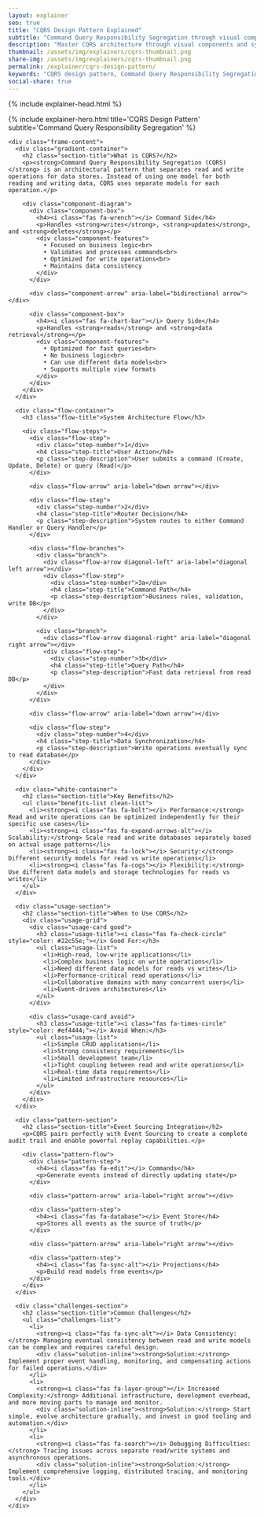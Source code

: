 ```yaml
---
layout: explainer
seo: true
title: "CQRS Design Pattern Explained"
subtitle: "Command Query Responsibility Segregation through visual components"
description: "Master CQRS architecture through visual components and system diagrams. Learn when and how to implement Command Query Responsibility Segregation without heavy code examples."
thumbnail: /assets/img/explainers/cqrs-thumbnail.png
share-img: /assets/img/explainers/cqrs-thumbnail.png  
permalink: /explainer/cqrs-design-pattern/
keywords: "CQRS design pattern, Command Query Responsibility Segregation, software architecture, system design, microservices, scalable applications, architectural patterns"
social-share: true
---
```


{% include explainer-head.html %}

<style>

/* Component Architecture */
.architecture-container {
  margin: 40px 0;
  padding: 30px;
  background: #F8FAFC;
  border-radius: 16px;
  border: 2px solid #E2E8F0;
}

.component-diagram {
  display: flex;
  align-items: center;
  justify-content: center;
  gap: 30px;
  margin: 30px 0;
}

.component-box {
  flex: 1;
  padding: 25px;
  background: linear-gradient(135deg, #3b82f6 0%, #1d4ed8 100%);
  color: white;
  border-radius: 16px;
  text-align: center;
  box-shadow: 0 8px 25px rgba(59, 130, 246, 0.3);
  transition: transform 0.3s ease;
}

.component-box:hover {
  transform: translateY(-8px);
}

.component-box h4 {
  margin: 0 0 15px 0;
  font-size: 1.4rem;
  font-weight: 700;
}

.component-features {
  font-size: 0.95rem;
  text-align: left;
  line-height: 1.8;
  background: rgba(255, 255, 255, 0.1);
  padding: 15px;
  border-radius: 8px;
  backdrop-filter: blur(5px);
}

.component-arrow {
  position: relative;
  width: 60px;
  height: 8px;
  background: #3b82f6;
  border-radius: 4px;
}

.component-arrow::before {
  content: '';
  position: absolute;
  right: -8px;
  top: 50%;
  transform: translateY(-50%);
  width: 0;
  height: 0;
  border-left: 12px solid #3b82f6;
  border-top: 8px solid transparent;
  border-bottom: 8px solid transparent;
}

.component-arrow::after {
  content: '';
  position: absolute;
  left: -8px;
  top: 50%;
  transform: translateY(-50%);
  width: 0;
  height: 0;
  border-right: 12px solid #3b82f6;
  border-top: 8px solid transparent;
  border-bottom: 8px solid transparent;
}

/* Architecture Flow */
.flow-container {
  margin: 50px 0;
  padding: 40px;
  background: linear-gradient(135deg, #F8FAFC 0%, #F1F5F9 100%);
  border-radius: 16px;
  border: 2px solid #CBD5E1;
}

.flow-title {
  text-align: center;
  color: #334155;
  font-size: 1.8rem;
  margin-bottom: 30px;
  font-weight: 700;
}

.flow-steps {
  display: flex;
  flex-direction: column;
  align-items: center;
  gap: 20px;
}

.flow-step {
  background: white;
  border: 3px solid #CBD5E1;
  border-radius: 16px;
  padding: 25px;
  text-align: center;
  min-width: 300px;
  box-shadow: 0 6px 20px rgba(148, 163, 184, 0.15);
  transition: all 0.3s ease;
}

.flow-step:hover {
  transform: scale(1.05);
  box-shadow: 0 10px 30px rgba(148, 163, 184, 0.25);
}

.step-number {
  background: linear-gradient(135deg, #3b82f6, #1d4ed8);
  color: white;
  width: 40px;
  height: 40px;
  border-radius: 50%;
  display: flex;
  align-items: center;
  justify-content: center;
  margin: 0 auto 15px auto;
  font-weight: bold;
  font-size: 1.2rem;
}

.step-title {
  color: #334155;
  font-size: 1.2rem;
  font-weight: 700;
  margin: 0 0 10px 0;
}

.step-description {
  color: #374151;
  margin: 0;
  line-height: 1.6;
}

.flow-arrow {
  position: relative;
  width: 8px;
  height: 40px;
  background: #3b82f6;
  border-radius: 4px;
}

.flow-arrow::after {
  content: '';
  position: absolute;
  bottom: -8px;
  left: 50%;
  transform: translateX(-50%);
  width: 0;
  height: 0;
  border-top: 12px solid #3b82f6;
  border-left: 8px solid transparent;
  border-right: 8px solid transparent;
}

.flow-arrow.diagonal-left {
  transform: rotate(-45deg);
}

.flow-arrow.diagonal-right {
  transform: rotate(45deg);
}

.flow-branches {
  display: flex;
  gap: 50px;
  width: 100%;
  justify-content: center;
  align-items: flex-start;
  position: relative;
}



.branch {
  display: flex;
  flex-direction: column;
  align-items: center;
  gap: 15px;
  position: relative;
}

.branch::after {
  content: '';
  position: absolute;
  top: 0;
  left: 50%;
  transform: translateX(-50%);
  width: 2px;
  height: 60px;
  background: #3b82f6;
  z-index: -1;
}

/* Benefits Grid */

.section-title {
  color: #334155;
  font-size: 2rem;
  font-weight: 700;
  text-align: center;
  margin: 0 0 40px 0;
  padding-bottom: 15px;
}

.benefits-list {
  list-style: none;
  padding: 0;
  margin: 0;
}

.benefits-list li {
  background: linear-gradient(135deg, #F8FAFC 0%, #F1F5F9 100%);
  border: 2px solid #CBD5E1;
  border-radius: 12px;
  padding: 20px;
  margin-bottom: 15px;
  font-size: 1.1rem;
  line-height: 1.6;
  color: #374151;
  transition: all 0.3s ease;
  box-shadow: 0 4px 15px rgba(148, 163, 184, 0.1);
}

.benefits-list li:hover {
  transform: translateY(-3px);
  box-shadow: 0 8px 25px rgba(148, 163, 184, 0.2);
}

.benefits-list li strong {
  color: #334155;
}

/* When to Use Section */
.usage-section {
  margin: 50px 0;
  padding: 40px;
  background: #F8FAFC;
  border-radius: 16px;
  border: 2px solid #E2E8F0;
}

.usage-grid {
  display: grid;
  grid-template-columns: 1fr 1fr;
  gap: 30px;
}

.usage-card {
  padding: 30px;
  border-radius: 16px;
  border: 3px solid;
  background: white;
}

.usage-card.good {
  border-color: #3b82f6;
  background: linear-gradient(135deg, #dbeafe 0%, #bfdbfe 100%);
}

.usage-card.avoid {
  border-color: #f59e0b;
  background: linear-gradient(135deg, #fef3c7 0%, #fde68a 100%);
}

.usage-title {
  font-size: 1.4rem;
  font-weight: 700;
  margin: 0 0 20px 0;
}

.usage-card.good .usage-title {
  color: #334155;
}

.usage-card.avoid .usage-title {
  color: #475569;
}

.usage-list {
  margin: 0;
  padding-left: 20px;
}

.usage-list li {
  margin-bottom: 10px;
  line-height: 1.6;
}

/* Implementation Pattern */
.pattern-section {
  margin: 50px 0;
  padding: 40px;
  background: linear-gradient(135deg, #F8FAFC 0%, #F1F5F9 100%);
  border-radius: 16px;
  border: 2px solid #CBD5E1;
}

.pattern-flow {
  display: flex;
  flex-direction: column;
  align-items: center;
  justify-content: center;
  gap: 20px;
  margin: 30px 0;
}

.pattern-step {
  width: 100%;
  max-width: 350px;
  padding: 25px;
  background: white;
  border: 3px solid #CBD5E1;
  border-radius: 12px;
  text-align: center;
  box-shadow: 0 4px 15px rgba(148, 163, 184, 0.1);
}

.pattern-step h4 {
  color: #334155;
  margin: 0 0 10px 0;
  font-size: 1.2rem;
  font-weight: 700;
}

.pattern-step p {
  color: #374151;
  margin: 0;
  line-height: 1.5;
}

.pattern-arrow {
  position: relative;
  width: 8px;
  height: 40px;
  background: #3b82f6;
  border-radius: 4px;
}

.pattern-arrow::after {
  content: '';
  position: absolute;
  bottom: -8px;
  left: 50%;
  transform: translateX(-50%);
  width: 0;
  height: 0;
  border-top: 12px solid #3b82f6;
  border-left: 8px solid transparent;
  border-right: 8px solid transparent;
}

/* Challenge Cards */
.challenges-section {
  margin: 50px 0;
  padding: 40px;
  background: #F8FAFC;
  border-radius: 16px;
  border: 2px solid #CBD5E1;
}

.challenges-list {
  list-style: none;
  padding: 0;
  margin: 0;
}

.challenges-list li {
  background: white;
  border: 2px solid #CBD5E1;
  border-radius: 12px;
  padding: 25px;
  margin-bottom: 20px;
  font-size: 1.1rem;
  line-height: 1.6;
  color: #374151;
  box-shadow: 0 4px 15px rgba(148, 163, 184, 0.1);
  transition: all 0.3s ease;
}

.challenges-list li:hover {
  transform: translateY(-3px);
  box-shadow: 0 8px 25px rgba(148, 163, 184, 0.2);
}

.challenges-list li strong {
  color: #475569;
  font-weight: 700;
  font-size: 1.2rem;
}

.solution-inline {
  background: #F1F5F9;
  padding: 15px;
  border-radius: 8px;
  border-left: 4px solid #64748B;
  margin-top: 15px;
  font-size: 1rem;
}

.solution-inline strong {
  color: #334155;
  font-weight: 700;
}

/* Mobile Responsiveness */
@media (max-width: 768px) {
  body {
    padding: 10px !important;
  }
  
  .explainer-frame {
    margin: 0;
    border-radius: 12px;
  }
  
  .hero-title {
    font-size: 2.2rem;
  }
  
  .hero-subtitle {
    font-size: 1rem;
  }
  
  .hero-header {
    padding: 30px 20px;
  }
  
  .frame-content {
    padding: 20px 15px;
  }
  
  .component-diagram {
    flex-direction: column;
    gap: 20px;
  }
  
  .component-arrow {
    transform: rotate(90deg);
    width: 30px;
    height: 4px;
  }
  
  .component-arrow::before {
    right: -5px;
    border-left: 6px solid #3b82f6;
    border-top: 4px solid transparent;
    border-bottom: 4px solid transparent;
  }
  
  .component-arrow::after {
    left: -5px;
    border-right: 6px solid #3b82f6;
    border-top: 4px solid transparent;
    border-bottom: 4px solid transparent;
  }
  
  .flow-diagram {
    padding: 15px;
    gap: 15px;
  }
  
  .flow-step {
    min-width: auto;
    width: 100%;
    max-width: 90%;
    margin: 0 auto;
    padding: 12px 16px;
    font-size: 14px;
  }
  
  .flow-branches {
    flex-direction: row;
    gap: 15px;
    align-items: flex-start;
    width: 100%;
    margin: 10px 0;
    justify-content: space-between;
  }
  
  .branch {
    width: 48%;
    max-width: none;
  }
  
  .branch .flow-step {
    padding: 12px 8px;
    min-width: auto;
    font-size: 0.8rem;
  }
  
  .branch .step-number {
    width: 28px;
    height: 28px;
    font-size: 0.9rem;
    margin-bottom: 8px;
  }
  
  .branch .step-title {
    font-size: 0.9rem;
    margin-bottom: 6px;
  }
  
  .branch .step-description {
    font-size: 0.75rem;
    line-height: 1.3;
  }
  
  .branch::after {
    width: 1px;
    height: 30px;
    top: -5px;
  }
  
  .flow-arrow {
    width: 8px;
    height: 20px;
    margin: 5px 0;
  }
  
  .flow-arrow.diagonal-left,
  .flow-arrow.diagonal-right {
    transform: rotate(0deg);
    width: 8px;
    height: 20px;
  }
  
  .flow-arrow.diagonal-left::after,
  .flow-arrow.diagonal-right::after {
    content: '';
    position: absolute;
    bottom: -6px;
    left: 50%;
    transform: translateX(-50%);
    width: 0;
    height: 0;
    border-top: 10px solid #3b82f6;
    border-left: 6px solid transparent;
    border-right: 6px solid transparent;
  }
  
  .usage-grid {
    grid-template-columns: 1fr;
    gap: 20px;
  }
  
  .pattern-flow {
    flex-direction: column;
    gap: 15px;
    align-items: center;
  }
  
  .pattern-arrow {
    width: 8px;
    height: 30px;
  }
  
  .pattern-arrow::after {
    bottom: -6px;
    border-top: 10px solid #3b82f6;
    border-left: 6px solid transparent;
    border-right: 6px solid transparent;
  }
  
  .branding {
    position: static;
    display: inline-block;
    margin-bottom: 15px;
    font-size: 14px;
    padding: 8px 16px;
  }
  
  .section-title {
    font-size: 1.6rem;
  }
  
  .flow-title {
    font-size: 1.5rem;
  }
  
  .architecture-container,
  .flow-container,
  .benefits-section,
  .usage-section,
  .pattern-section,
  .challenges-section {
    margin: 30px 0;
    padding: 25px 15px;
  }
}

@media (max-width: 480px) {
  .hero-header {
    padding: 25px 15px;
  }
  
  .hero-title {
    font-size: 1.8rem;
    line-height: 1.2;
  }
  
  .hero-subtitle {
    font-size: 0.9rem;
  }
  
  .frame-content {
    padding: 15px 10px;
  }
  
  .intro-card {
    padding: 15px;
    margin-bottom: 25px;
  }
  
  .component-box {
    padding: 20px 15px;
  }
  
  .component-box h4 {
    font-size: 1.2rem;
  }
  
  .component-features {
    font-size: 0.9rem;
    padding: 12px;
  }
  
  .flow-step {
    padding: 20px 15px;
    max-width: 250px;
  }
  
  .step-title {
    font-size: 1.1rem;
  }
  
  .step-description {
    font-size: 0.95rem;
  }
  
  /* Mobile-specific parallel layout for very small screens */
  .flow-branches {
    flex-direction: row;
    gap: 10px;
    align-items: flex-start;
    position: relative;
    justify-content: space-between;
    width: 100%;
  }
  
  .branch {
    width: 48%;
    max-width: none;
    position: relative;
    z-index: 1;
  }
  
  .branch .flow-step {
    padding: 12px 6px;
    background: white;
    border: 2px solid #CBD5E1;
    box-shadow: 0 2px 10px rgba(148, 163, 184, 0.1);
    font-size: 0.7rem;
  }
  
  .branch .step-number {
    width: 24px;
    height: 24px;
    font-size: 0.8rem;
    margin-bottom: 6px;
  }
  
  .branch .step-title {
    font-size: 0.8rem;
    margin-bottom: 4px;
  }
  
  .branch .step-description {
    font-size: 0.65rem;
    line-height: 1.2;
  }
  
  .branch::after {
    display: none;
  }
  
  .benefits-list li,
  .challenges-list li {
    padding: 18px 15px;
    font-size: 1rem;
  }
  
  .usage-list {
    font-size: 0.95rem;
    padding-left: 15px;
  }
  
  .pattern-step {
    padding: 20px 15px;
  }
  
  .pattern-step h4 {
    font-size: 1.1rem;
  }
  
  .pattern-step p {
    font-size: 0.9rem;
  }
  
  .architecture-container,
  .flow-container,
  .benefits-section,
  .usage-section,
  .pattern-section,
  .challenges-section {
    margin: 25px 0;
    padding: 20px 12px;
  }
  
  .section-title {
    font-size: 1.4rem;
    margin-bottom: 25px;
  }
  
  .flow-title {
    font-size: 1.3rem;
    margin-bottom: 20px;
  }
}
</style>

<div class="explainer">
  <div class="explainer-frame">
    {% include explainer-hero.html title='CQRS Design Pattern' subtitle='Command Query Responsibility Segregation' %}
    
    <div class="frame-content">
      <div class="gradient-container">
        <h2 class="section-title">What is CQRS?</h2>
        <p><strong>Command Query Responsibility Segregation (CQRS)</strong> is an architectural pattern that separates read and write operations for data stores. Instead of using one model for both reading and writing data, CQRS uses separate models for each operation.</p>
        
        <div class="component-diagram">
          <div class="component-box">
            <h4><i class="fas fa-wrench"></i> Command Side</h4>
            <p>Handles <strong>writes</strong>, <strong>updates</strong>, and <strong>deletes</strong></p>
            <div class="component-features">
              • Focused on business logic<br>
              • Validates and processes commands<br>
              • Optimized for write operations<br>
              • Maintains data consistency
            </div>
          </div>
          
          <div class="component-arrow" aria-label="bidirectional arrow"></div>
          
          <div class="component-box">
            <h4><i class="fas fa-chart-bar"></i> Query Side</h4>
            <p>Handles <strong>reads</strong> and <strong>data retrieval</strong></p>
            <div class="component-features">
              • Optimized for fast queries<br>
              • No business logic<br>
              • Can use different data models<br>
              • Supports multiple view formats
            </div>
          </div>
        </div>
      </div>

      <div class="flow-container">
        <h3 class="flow-title">System Architecture Flow</h3>
        
        <div class="flow-steps">
          <div class="flow-step">
            <div class="step-number">1</div>
            <h4 class="step-title">User Action</h4>
            <p class="step-description">User submits a command (Create, Update, Delete) or query (Read)</p>
          </div>
          
          <div class="flow-arrow" aria-label="down arrow"></div>
          
          <div class="flow-step">
            <div class="step-number">2</div>
            <h4 class="step-title">Router Decision</h4>
            <p class="step-description">System routes to either Command Handler or Query Handler</p>
          </div>
          
          <div class="flow-branches">
            <div class="branch">
              <div class="flow-arrow diagonal-left" aria-label="diagonal left arrow"></div>
              <div class="flow-step">
                <div class="step-number">3a</div>
                <h4 class="step-title">Command Path</h4>
                <p class="step-description">Business rules, validation, write DB</p>
              </div>
            </div>
            
            <div class="branch">
              <div class="flow-arrow diagonal-right" aria-label="diagonal right arrow"></div>
              <div class="flow-step">
                <div class="step-number">3b</div>
                <h4 class="step-title">Query Path</h4>
                <p class="step-description">Fast data retrieval from read DB</p>
              </div>
            </div>
          </div>
          
          <div class="flow-arrow" aria-label="down arrow"></div>
          
          <div class="flow-step">
            <div class="step-number">4</div>
            <h4 class="step-title">Data Synchronization</h4>
            <p class="step-description">Write operations eventually sync to read database</p>
          </div>
        </div>
      </div>

      <div class="white-container">
        <h2 class="section-title">Key Benefits</h2>
        <ul class="benefits-list clean-list">
          <li><strong><i class="fas fa-bolt"></i> Performance:</strong> Read and write operations can be optimized independently for their specific use cases</li>
          <li><strong><i class="fas fa-expand-arrows-alt"></i> Scalability:</strong> Scale read and write databases separately based on actual usage patterns</li>
          <li><strong><i class="fas fa-lock"></i> Security:</strong> Different security models for read vs write operations</li>
          <li><strong><i class="fas fa-cogs"></i> Flexibility:</strong> Use different data models and storage technologies for reads vs writes</li>
        </ul>
      </div>

      <div class="usage-section">
        <h2 class="section-title">When to Use CQRS</h2>
        <div class="usage-grid">
          <div class="usage-card good">
            <h3 class="usage-title"><i class="fas fa-check-circle" style="color: #22c55e;"></i> Good For:</h3>
            <ul class="usage-list">
              <li>High-read, low-write applications</li>
              <li>Complex business logic on write operations</li>
              <li>Need different data models for reads vs writes</li>
              <li>Performance-critical read operations</li>
              <li>Collaborative domains with many concurrent users</li>
              <li>Event-driven architectures</li>
            </ul>
          </div>
          
          <div class="usage-card avoid">
            <h3 class="usage-title"><i class="fas fa-times-circle" style="color: #ef4444;"></i> Avoid When:</h3>
            <ul class="usage-list">
              <li>Simple CRUD applications</li>
              <li>Strong consistency requirements</li>
              <li>Small development team</li>
              <li>Tight coupling between read and write operations</li>
              <li>Real-time data requirements</li>
              <li>Limited infrastructure resources</li>
            </ul>
          </div>
        </div>
      </div>

      <div class="pattern-section">
        <h2 class="section-title">Event Sourcing Integration</h2>
        <p>CQRS pairs perfectly with Event Sourcing to create a complete audit trail and enable powerful replay capabilities.</p>
        
        <div class="pattern-flow">
          <div class="pattern-step">
            <h4><i class="fas fa-edit"></i> Commands</h4>
            <p>Generate events instead of directly updating state</p>
          </div>
          
          <div class="pattern-arrow" aria-label="right arrow"></div>
          
          <div class="pattern-step">
            <h4><i class="fas fa-database"></i> Event Store</h4>
            <p>Stores all events as the source of truth</p>
          </div>
          
          <div class="pattern-arrow" aria-label="right arrow"></div>
          
          <div class="pattern-step">
            <h4><i class="fas fa-sync-alt"></i> Projections</h4>
            <p>Build read models from events</p>
          </div>
        </div>
      </div>

      <div class="challenges-section">
        <h2 class="section-title">Common Challenges</h2>
        <ul class="challenges-list">
          <li>
            <strong><i class="fas fa-sync-alt"></i> Data Consistency:</strong> Managing eventual consistency between read and write models can be complex and requires careful design.
            <div class="solution-inline"><strong>Solution:</strong> Implement proper event handling, monitoring, and compensating actions for failed operations.</div>
          </li>
          <li>
            <strong><i class="fas fa-layer-group"></i> Increased Complexity:</strong> Additional infrastructure, development overhead, and more moving parts to manage and monitor.
            <div class="solution-inline"><strong>Solution:</strong> Start simple, evolve architecture gradually, and invest in good tooling and automation.</div>
          </li>
          <li>
            <strong><i class="fas fa-search"></i> Debugging Difficulties:</strong> Tracing issues across separate read/write systems and asynchronous operations.
            <div class="solution-inline"><strong>Solution:</strong> Implement comprehensive logging, distributed tracing, and monitoring tools.</div>
          </li>
        </ul>
      </div>
    </div>
  </div>
</div>